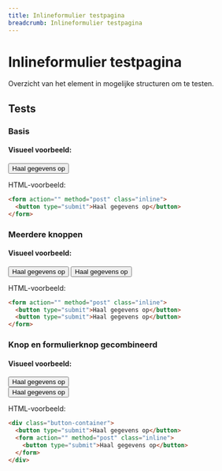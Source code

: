 ```yaml
---
title: Inlineformulier testpagina
breadcrumb: Inlineformulier testpagina
---
```


<h1 id="introduction">Inlineformulier testpagina</h1>

Overzicht van het element in mogelijke structuren om te testen.

<h2 id="tests">Tests</h2>

### Basis

#### Visueel voorbeeld:

<form action="" method="post" class="inline">
  <button type="submit">Haal gegevens op</button>
</form>

<p>HTML-voorbeeld:</p>

```html
<form action="" method="post" class="inline">
  <button type="submit">Haal gegevens op</button>
</form>
```

### Meerdere knoppen

#### Visueel voorbeeld:

<form action="" method="post" class="inline">
  <button type="submit">Haal gegevens op</button>
  <button type="submit">Haal gegevens op</button>
</form>

<p>HTML-voorbeeld:</p>

```html
<form action="" method="post" class="inline">
  <button type="submit">Haal gegevens op</button>
  <button type="submit">Haal gegevens op</button>
</form>
```

### Knop en formulierknop gecombineerd

#### Visueel voorbeeld:

<div class="button-container">
  <button type="submit">Haal gegevens op</button>
  <form action="" method="post" class="inline">
    <button type="submit">Haal gegevens op</button>
  </form>
</div>

<p>HTML-voorbeeld:</p>

```html
<div class="button-container">
  <button type="submit">Haal gegevens op</button>
  <form action="" method="post" class="inline">
    <button type="submit">Haal gegevens op</button>
  </form>
</div>
```
